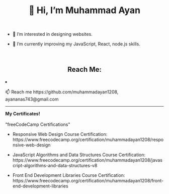  <h1><div align="center" dir="auto">👋 Hi, I’m Muhammad Ayan</div></h1>
  <br>

<ul>
<li><p> 👀 I’m interested in designing websites.</p></li>

<li><p> 🌱 I’m currently improving my JavaScript, React, node.js skills.</p></li>
</ul>
<br>

<h2 div align="center" dir="auto">Reach Me:</div></h2>

<li>
<p> 📫 Reach me https://github.com/muhammadayan1208, ayananas743@gmail.com</p>
</li>

  <hr>
  <b>My Certificates!</b>
  <br></br>
  "freeCodeCamp Certifications"
  <br>
<ul>
<li>
<p>
Responsive Web Design Course Certification: https://www.freecodecamp.org/certification/muhammadayan1208/responsive-web-design</p>
</li>
<li>
<p>
JavaScript Algorithms and Data Structures Course Certification: https://www.freecodecamp.org/certification/muhammadayan1208/javascript-algorithms-and-data-structures-v8</p>
</li><li>
<p>
Front End Development Libraries Course Certification: https://www.freecodecamp.org/certification/muhammadayan1208/front-end-development-libraries</p>
</li>
</ul>
